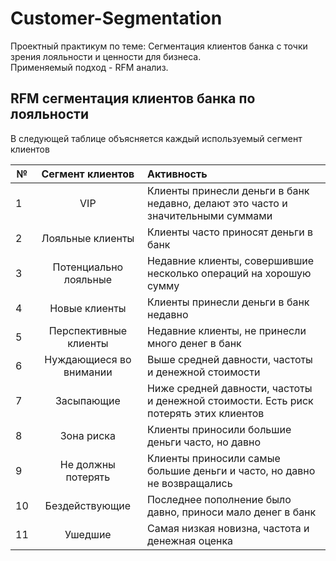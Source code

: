 # Customer-Segmentation
Проектный практикум по теме: Сегментация клиентов банка с точки зрения лояльности и ценности для бизнеса.  
Применяемый подход - RFM анализ.

## RFM сегментация клиентов банка по лояльности
В следующей таблице объясняется каждый используемый сегмент клиентов

| №   |    Сегмент клиентов     | Активность                                                                            |
|-----|:-----------------------:|:--------------------------------------------------------------------------------------|
| 1   |           VIP           | Клиенты принесли деньги в банк недавно, делают это часто и значительными суммами      |
| 2   |    Лояльные клиенты     | Клиенты часто приносят деньги в банк                                                  |
| 3   |  Потенциально лояльные  | Недавние клиенты, совершившие несколько операций на хорошую сумму                     |
| 4   |      Новые клиенты      | Клиенты принесли деньги в банк недавно                                                |
| 5   |  Перспективные клиенты  | Недавние клиенты, не принесли много денег в банк                                      |
| 6   | Нуждающиеся во внимании | Выше средней давности, частоты и денежной стоимости                                   |
| 7   |       Засыпающие        | Ниже средней давности, частоты и денежной стоимости. Есть риск потерять этих клиентов |
| 8   |       Зона риска        | Клиенты приносили большие деньги часто, но давно                                      |
| 9   |   Не должны потерять    | Клиенты приносили самые большие деньги и часто, но давно не возвращались              |
| 10  |     Бездействующие      | Последнее пополнение было давно, приноси мало денег в банк                            |
| 11  |         Ушедшие         | Самая низкая новизна, частота и денежная оценка                                       |
